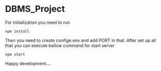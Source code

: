 # DBMS_Project
For initialization you need to run

    npm install

Then you need to create confige.env and add PORT in that.
After set up all that you can execute bellow command for start server

    npm start

Happy development....
